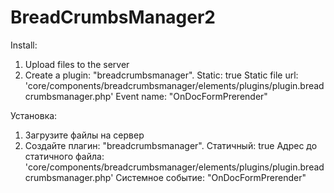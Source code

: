 BreadCrumbsManager2
===================

Install:
1. Upload files to the server
2. Create a plugin: "breadcrumbsmanager".
	Static: true
	Static file url: 'core/components/breadcrumbsmanager/elements/plugins/plugin.breadcrumbsmanager.php'
	Event name: "OnDocFormPrerender"

Установка:
1. Загрузите файлы на сервер
2. Создайте плагин: "breadcrumbsmanager".
	Статичный: true
	Адрес до статичного файла: 'core/components/breadcrumbsmanager/elements/plugins/plugin.breadcrumbsmanager.php'
	Системное событие: "OnDocFormPrerender"